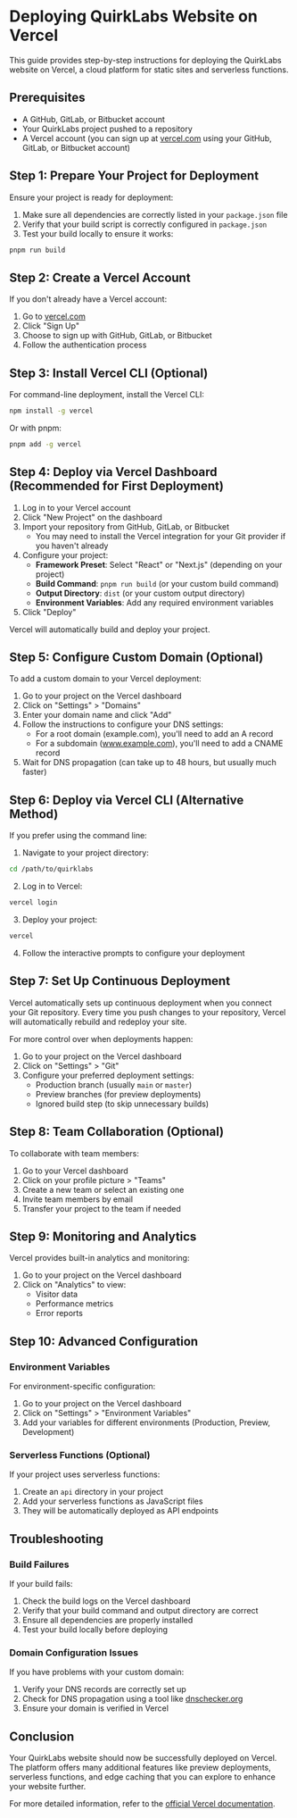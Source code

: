 # Deploying QuirkLabs Website on Vercel

This guide provides step-by-step instructions for deploying the QuirkLabs website on Vercel, a cloud platform for static sites and serverless functions.

## Prerequisites

- A GitHub, GitLab, or Bitbucket account
- Your QuirkLabs project pushed to a repository
- A Vercel account (you can sign up at [vercel.com](https://vercel.com) using your GitHub, GitLab, or Bitbucket account)

## Step 1: Prepare Your Project for Deployment

Ensure your project is ready for deployment:

1. Make sure all dependencies are correctly listed in your `package.json` file
2. Verify that your build script is correctly configured in `package.json`
3. Test your build locally to ensure it works:

```bash
pnpm run build
```

## Step 2: Create a Vercel Account

If you don't already have a Vercel account:

1. Go to [vercel.com](https://vercel.com)
2. Click "Sign Up"
3. Choose to sign up with GitHub, GitLab, or Bitbucket
4. Follow the authentication process

## Step 3: Install Vercel CLI (Optional)

For command-line deployment, install the Vercel CLI:

```bash
npm install -g vercel
```

Or with pnpm:

```bash
pnpm add -g vercel
```

## Step 4: Deploy via Vercel Dashboard (Recommended for First Deployment)

1. Log in to your Vercel account
2. Click "New Project" on the dashboard
3. Import your repository from GitHub, GitLab, or Bitbucket
   - You may need to install the Vercel integration for your Git provider if you haven't already
4. Configure your project:
   - **Framework Preset**: Select "React" or "Next.js" (depending on your project)
   - **Build Command**: `pnpm run build` (or your custom build command)
   - **Output Directory**: `dist` (or your custom output directory)
   - **Environment Variables**: Add any required environment variables
5. Click "Deploy"

Vercel will automatically build and deploy your project.

## Step 5: Configure Custom Domain (Optional)

To add a custom domain to your Vercel deployment:

1. Go to your project on the Vercel dashboard
2. Click on "Settings" > "Domains"
3. Enter your domain name and click "Add"
4. Follow the instructions to configure your DNS settings:
   - For a root domain (example.com), you'll need to add an A record
   - For a subdomain (www.example.com), you'll need to add a CNAME record
5. Wait for DNS propagation (can take up to 48 hours, but usually much faster)

## Step 6: Deploy via Vercel CLI (Alternative Method)

If you prefer using the command line:

1. Navigate to your project directory:

```bash
cd /path/to/quirklabs
```

2. Log in to Vercel:

```bash
vercel login
```

3. Deploy your project:

```bash
vercel
```

4. Follow the interactive prompts to configure your deployment

## Step 7: Set Up Continuous Deployment

Vercel automatically sets up continuous deployment when you connect your Git repository. Every time you push changes to your repository, Vercel will automatically rebuild and redeploy your site.

For more control over when deployments happen:

1. Go to your project on the Vercel dashboard
2. Click on "Settings" > "Git"
3. Configure your preferred deployment settings:
   - Production branch (usually `main` or `master`)
   - Preview branches (for preview deployments)
   - Ignored build step (to skip unnecessary builds)

## Step 8: Team Collaboration (Optional)

To collaborate with team members:

1. Go to your Vercel dashboard
2. Click on your profile picture > "Teams"
3. Create a new team or select an existing one
4. Invite team members by email
5. Transfer your project to the team if needed

## Step 9: Monitoring and Analytics

Vercel provides built-in analytics and monitoring:

1. Go to your project on the Vercel dashboard
2. Click on "Analytics" to view:
   - Visitor data
   - Performance metrics
   - Error reports

## Step 10: Advanced Configuration

### Environment Variables

For environment-specific configuration:

1. Go to your project on the Vercel dashboard
2. Click on "Settings" > "Environment Variables"
3. Add your variables for different environments (Production, Preview, Development)

### Serverless Functions (Optional)

If your project uses serverless functions:

1. Create an `api` directory in your project
2. Add your serverless functions as JavaScript files
3. They will be automatically deployed as API endpoints

## Troubleshooting

### Build Failures

If your build fails:

1. Check the build logs on the Vercel dashboard
2. Verify that your build command and output directory are correct
3. Ensure all dependencies are properly installed
4. Test your build locally before deploying

### Domain Configuration Issues

If you have problems with your custom domain:

1. Verify your DNS records are correctly set up
2. Check for DNS propagation using a tool like [dnschecker.org](https://dnschecker.org)
3. Ensure your domain is verified in Vercel

## Conclusion

Your QuirkLabs website should now be successfully deployed on Vercel. The platform offers many additional features like preview deployments, serverless functions, and edge caching that you can explore to enhance your website further.

For more detailed information, refer to the [official Vercel documentation](https://vercel.com/docs).
